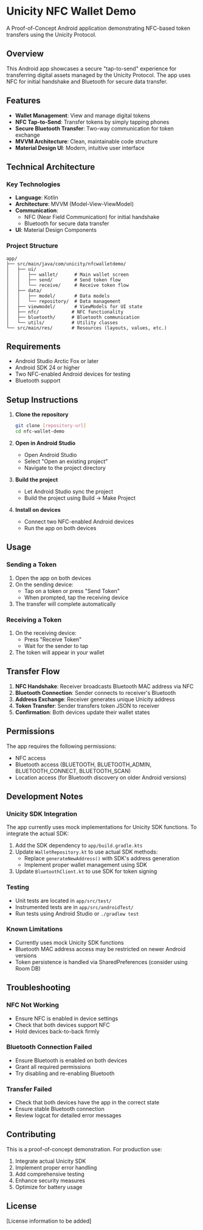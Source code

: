 # Unicity NFC Wallet Demo

A Proof-of-Concept Android application demonstrating NFC-based token transfers using the Unicity Protocol.

## Overview

This Android app showcases a secure "tap-to-send" experience for transferring digital assets managed by the Unicity Protocol. The app uses NFC for initial handshake and Bluetooth for secure data transfer.

## Features

- **Wallet Management**: View and manage digital tokens
- **NFC Tap-to-Send**: Transfer tokens by simply tapping phones
- **Secure Bluetooth Transfer**: Two-way communication for token exchange
- **MVVM Architecture**: Clean, maintainable code structure
- **Material Design UI**: Modern, intuitive user interface

## Technical Architecture

### Key Technologies
- **Language**: Kotlin
- **Architecture**: MVVM (Model-View-ViewModel)
- **Communication**:
  - NFC (Near Field Communication) for initial handshake
  - Bluetooth for secure data transfer
- **UI**: Material Design Components

### Project Structure
```
app/
├── src/main/java/com/unicity/nfcwalletdemo/
│   ├── ui/
│   │   ├── wallet/      # Main wallet screen
│   │   ├── send/        # Send token flow
│   │   └── receive/     # Receive token flow
│   ├── data/
│   │   ├── model/       # Data models
│   │   └── repository/  # Data management
│   ├── viewmodel/       # ViewModels for UI state
│   ├── nfc/            # NFC functionality
│   ├── bluetooth/      # Bluetooth communication
│   └── utils/          # Utility classes
└── src/main/res/       # Resources (layouts, values, etc.)
```

## Requirements

- Android Studio Arctic Fox or later
- Android SDK 24 or higher
- Two NFC-enabled Android devices for testing
- Bluetooth support

## Setup Instructions

1. **Clone the repository**
   ```bash
   git clone [repository-url]
   cd nfc-wallet-demo
   ```

2. **Open in Android Studio**
   - Open Android Studio
   - Select "Open an existing project"
   - Navigate to the project directory

3. **Build the project**
   - Let Android Studio sync the project
   - Build the project using Build → Make Project

4. **Install on devices**
   - Connect two NFC-enabled Android devices
   - Run the app on both devices

## Usage

### Sending a Token
1. Open the app on both devices
2. On the sending device:
   - Tap on a token or press "Send Token"
   - When prompted, tap the receiving device
3. The transfer will complete automatically

### Receiving a Token
1. On the receiving device:
   - Press "Receive Token"
   - Wait for the sender to tap
2. The token will appear in your wallet

## Transfer Flow

1. **NFC Handshake**: Receiver broadcasts Bluetooth MAC address via NFC
2. **Bluetooth Connection**: Sender connects to receiver's Bluetooth
3. **Address Exchange**: Receiver generates unique Unicity address
4. **Token Transfer**: Sender transfers token JSON to receiver
5. **Confirmation**: Both devices update their wallet states

## Permissions

The app requires the following permissions:
- NFC access
- Bluetooth access (BLUETOOTH, BLUETOOTH_ADMIN, BLUETOOTH_CONNECT, BLUETOOTH_SCAN)
- Location access (for Bluetooth discovery on older Android versions)

## Development Notes

### Unicity SDK Integration
The app currently uses mock implementations for Unicity SDK functions. To integrate the actual SDK:

1. Add the SDK dependency to `app/build.gradle.kts`
2. Update `WalletRepository.kt` to use actual SDK methods:
   - Replace `generateNewAddress()` with SDK's address generation
   - Implement proper wallet management using SDK
3. Update `BluetoothClient.kt` to use SDK for token signing

### Testing
- Unit tests are located in `app/src/test/`
- Instrumented tests are in `app/src/androidTest/`
- Run tests using Android Studio or `./gradlew test`

### Known Limitations
- Currently uses mock Unicity SDK functions
- Bluetooth MAC address access may be restricted on newer Android versions
- Token persistence is handled via SharedPreferences (consider using Room DB)

## Troubleshooting

### NFC Not Working
- Ensure NFC is enabled in device settings
- Check that both devices support NFC
- Hold devices back-to-back firmly

### Bluetooth Connection Failed
- Ensure Bluetooth is enabled on both devices
- Grant all required permissions
- Try disabling and re-enabling Bluetooth

### Transfer Failed
- Check that both devices have the app in the correct state
- Ensure stable Bluetooth connection
- Review logcat for detailed error messages

## Contributing

This is a proof-of-concept demonstration. For production use:
1. Integrate actual Unicity SDK
2. Implement proper error handling
3. Add comprehensive testing
4. Enhance security measures
5. Optimize for battery usage

## License

[License information to be added]